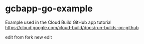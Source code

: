# gcbapp-go-example
Example used in the Cloud Build GitHub app tutorial
https://cloud.google.com/cloud-build/docs/run-builds-on-github

edit from fork
new edit
